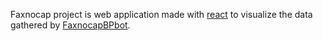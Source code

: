 Faxnocap project is web application made with [react](https://github.com/facebook/react) to visualize the data gathered by [FaxnocapBPbot](https://github.com/Iglaao/faxnocapBPbot).
